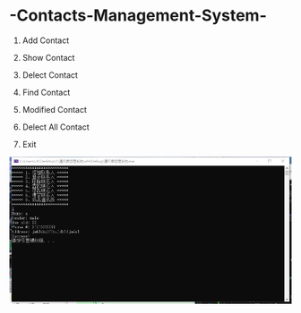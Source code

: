 # -Contacts-Management-System-

1. Add Contact

2. Show Contact

3. Delect Contact

4. Find Contact

5. Modified Contact

6. Delect All Contact

7. Exit

![image](https://github.com/2097657502/-Contacts-Management-System-/blob/main/%E9%80%9A%E8%AE%AF%E5%BD%95%E7%AE%A1%E7%90%86%E7%B3%BB%E7%BB%9F/1.png)
